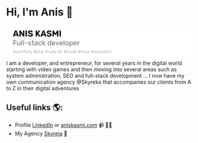 # Hi, I'm Anis 👋


<img src="https://github.com/aniskasmi/aniskasmi/blob/main/profil-anis.jpg?raw=true" alt="Banner of Anis Kasmi profile with all hastag present activity">
I am a developer, and entrepreneur, for several years in the digital world starting with video games and then moving into several areas such as system administration, SEO and full-stack development ... I now have my own communication agency @Skyreka that accompanies our clients from A to Z in their digital adventures

## Useful links 🌎: 
- Profile <a href="https://www.linkedin.com/in/%F0%9F%92%BB-anis-kasmi-661668138/">LinkedIn</a> or <a href="https://aniskasmi.com/">aniskasmi.com</a> 📹 ✍🏾
- My Agency <a href="https://www.skyreka.com/"> Skyreja</a> 🚀
